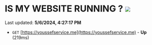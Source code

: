 # IS MY WEBSITE RUNNING ? [![](https://img.shields.io/static/v1?label=Sponsor&message=%E2%9D%A4&logo=GitHub&color=%23fe8e86)](https://github.com/sponsors/<username>)

Last updated: **5/6/2024, 4:27:17 PM**

- `GET` [https://youssefservice.me](https://youssefservice.me) - **Up** (219ms)
